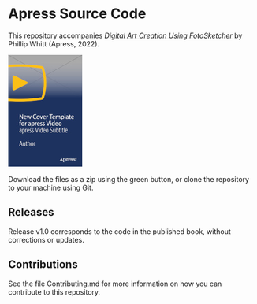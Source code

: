 # Apress Source Code

This repository accompanies [*Digital Art Creation Using FotoSketcher*](https://link.springer.com/book/10.1007/978-1-4842-8284-7) by Phillip Whitt (Apress, 2022).

[comment]: #cover
![Cover image](9781484282847.jpg)

Download the files as a zip using the green button, or clone the repository to your machine using Git.

## Releases

Release v1.0 corresponds to the code in the published book, without corrections or updates.

## Contributions

See the file Contributing.md for more information on how you can contribute to this repository.